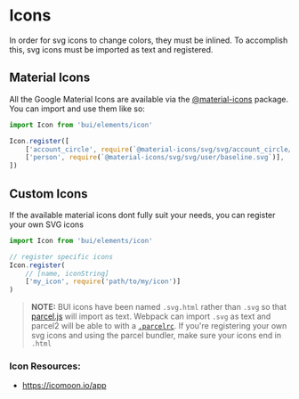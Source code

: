 Icons
======

In order for svg icons to change colors, they must be inlined. To accomplish this, svg icons must be imported as text and registered. 

## Material Icons

All the Google Material Icons are available via the [@material-icons](https://github.com/material-icons/material-icons) package. You can import and use them like so:

```js
import Icon from 'bui/elements/icon'

Icon.register([
    ['account_circle', require(`@material-icons/svg/svg/account_circle/baseline.svg`)],
    ['person', require(`@material-icons/svg/svg/user/baseline.svg`)],
])
```

## Custom Icons
If the available material icons dont fully suit your needs, you can register your own SVG icons

```js
import Icon from 'bui/elements/icon'

// register specific icons
Icon.register(
    // [name, iconString]
    ['my_icon', require('path/to/my/icon')]
)
```

> **NOTE:** BUI icons have been named `.svg.html` rather than `.svg` so that [parcel.js](https://parceljs.org/) will import as text. Webpack can import `.svg` as text and parcel2 will be able to with a [`.parcelrc`](https://github.com/parcel-bundler/parcel/discussions/4829#discussioncomment-32740). If you're registering your own svg icons and using the parcel bundler, make sure your icons end in `.html`

### Icon Resources:
- https://icomoon.io/app


<!--plain
<b-icon-list cols="3"></b-icon-list>
-->